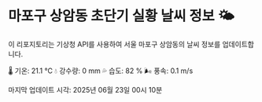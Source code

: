 
# 마포구 상암동 초단기 실황 날씨 정보 🌤️

이 리포지토리는 기상청 API를 사용하여 서울 마포구 상암동의 날씨 정보를 업데이트합니다. 

🌡️ 기온: 21.1 ℃
💧 강수량: 0 mm
💦 습도: 82 %
🌬️ 풍속: 0.1 m/s

마지막 업데이트 시각: 2025년 06월 23일 00시 10분    
